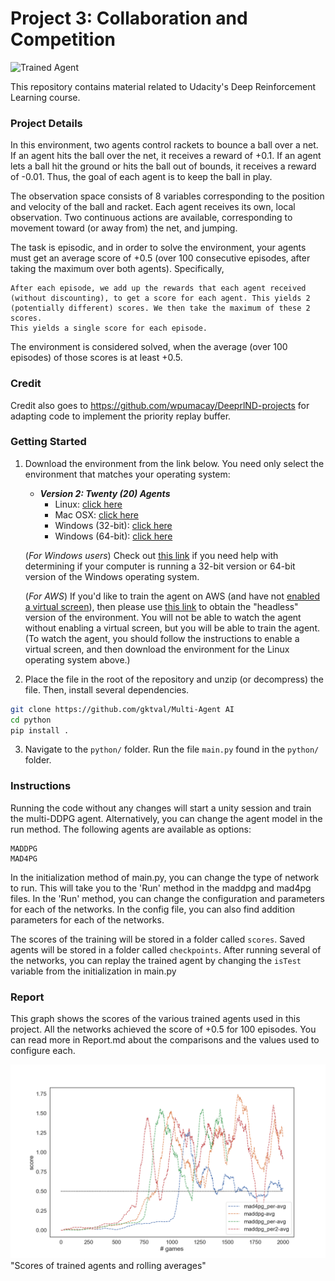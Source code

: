 [//]: # (Image References)

[image1]: https://video.udacity-data.com/topher/2018/May/5af7955a_tennis/tennis.png "Trained Agent"

# Project 3: Collaboration and Competition

![Trained Agent][image1]

This repository contains material related to Udacity's Deep Reinforcement Learning course.

### Project Details

In this environment, two agents control rackets to bounce a ball over a net. If an agent hits the ball over the net, it receives a reward of +0.1. If an agent lets a ball hit the ground or hits the ball out of bounds, it receives a reward of -0.01. Thus, the goal of each agent is to keep the ball in play.

The observation space consists of 8 variables corresponding to the position and velocity of the ball and racket. Each agent receives its own, local observation. Two continuous actions are available, corresponding to movement toward (or away from) the net, and jumping.

The task is episodic, and in order to solve the environment, your agents must get an average score of +0.5 (over 100 consecutive episodes, after taking the maximum over both agents). Specifically,

    After each episode, we add up the rewards that each agent received (without discounting), to get a score for each agent. This yields 2 (potentially different) scores. We then take the maximum of these 2 scores.
    This yields a single score for each episode.

The environment is considered solved, when the average (over 100 episodes) of those scores is at least +0.5.

### Credit

Credit also goes to https://github.com/wpumacay/DeeprlND-projects for adapting code to implement the priority replay buffer.

### Getting Started

1. Download the environment from the link below.  You need only select the environment that matches your operating system:

    - **_Version 2: Twenty (20) Agents_**
        - Linux: [click here](https://s3-us-west-1.amazonaws.com/udacity-drlnd/P3/Tennis/Tennis_Linux.zip)
        - Mac OSX: [click here](https://s3-us-west-1.amazonaws.com/udacity-drlnd/P3/Tennis/Tennis.app.zip)
        - Windows (32-bit): [click here](https://s3-us-west-1.amazonaws.com/udacity-drlnd/P3/Tennis/Tennis_Windows_x86.zip)
        - Windows (64-bit): [click here](https://s3-us-west-1.amazonaws.com/udacity-drlnd/P3/Tennis/Tennis_Windows_x86_64.zip)
    
    (_For Windows users_) Check out [this link](https://support.microsoft.com/en-us/help/827218/how-to-determine-whether-a-computer-is-running-a-32-bit-version-or-64) if you need help with determining if your computer is running a 32-bit version or 64-bit version of the Windows operating system.

    (_For AWS_) If you'd like to train the agent on AWS (and have not [enabled a virtual screen](https://github.com/Unity-Technologies/ml-agents/blob/master/docs/Training-on-Amazon-Web-Service.md)), then please use [this link](https://s3-us-west-1.amazonaws.com/udacity-drlnd/P3/Tennis/Tennis_Linux_NoVis.zip) to obtain the "headless" version of the environment. You will not be able to watch the agent without enabling a virtual screen, but you will be able to train the agent. (To watch the agent, you should follow the instructions to enable a virtual screen, and then download the environment for the Linux operating system above.)

2. Place the file in the root of the repository and unzip (or decompress) the file. Then, install several dependencies.
```bash
git clone https://github.com/gktval/Multi-Agent AI
cd python
pip install .
```

3. Navigate to the `python/` folder. Run the file `main.py` found in the `python/` folder.

### Instructions

Running the code without any changes will start a unity session and train the multi-DDPG agent. Alternatively, you can change the agent model in the run method. The following agents are available as options:

    MADDPG
    MAD4PG


In the initialization method of main.py, you can change the type of network to run. This will take you to the 'Run' method in the maddpg and mad4pg files. In the 'Run' method, you can change the configuration and parameters for each of the networks. In the config file, you can also find addition parameters for each of the networks. 

The scores of the training will be stored in a folder called `scores`. Saved agents will be stored in a folder called `checkpoints`. After running several of the networks, you can replay the trained agent by changing the `isTest` variable from the initialization in main.py

### Report
This graph shows the scores of the various trained agents used in this project. All the networks achieved the score of +0.5 for 100 episodes. You can read more in Report.md about the comparisons and the values used to configure each.

![Pong](results.png)"Scores of trained agents and rolling averages"